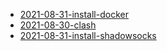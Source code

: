 * [2021-08-31-install-docker](2021-08-31-install-docker/index.md)
* [2021-08-30-clash](2021-08-30-clash/index.md)
* [2021-08-31-install-shadowsocks](2021-08-31-install-shadowsocks/index.md)

